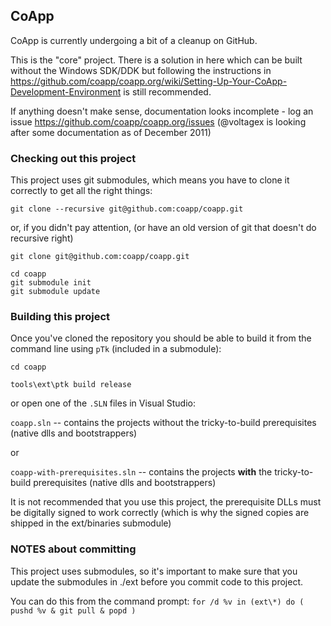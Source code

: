 ## CoApp

CoApp is currently undergoing a bit of a cleanup on GitHub.

This is the "core" project. There is a solution in here which can be built without the Windows SDK/DDK but 
following the instructions in https://github.com/coapp/coapp.org/wiki/Setting-Up-Your-CoApp-Development-Environment 
is still recommended.

If anything doesn't make sense, documentation looks incomplete - log an issue https://github.com/coapp/coapp.org/issues
(@voltagex is looking after some documentation as of December 2011)

### Checking out this project
This project uses git submodules, which means you have to clone it correctly to get all the right things:

``` batch
git clone --recursive git@github.com:coapp/coapp.git
```

or, if you didn't pay attention, (or have an old version of git that doesn't do recursive right)

``` batch
git clone git@github.com:coapp/coapp.git

cd coapp
git submodule init
git submodule update

```

### Building this project

Once you've cloned the repository you should be able to build it from the command line using `pTk` (included in a submodule):

``` batch
cd coapp

tools\ext\ptk build release 
```

or open one of the `.SLN` files in Visual Studio:

`coapp.sln` -- contains the projects without the tricky-to-build prerequisites (native dlls and bootstrappers)

or 

`coapp-with-prerequisites.sln` -- contains the projects **with** the tricky-to-build prerequisites (native dlls and bootstrappers)

It is not recommended that you use this project, the prerequisite DLLs must be digitally signed to work correctly (which is why the signed copies are shipped in the ext/binaries submodule)


### NOTES about committing
This project uses submodules, so it's important to make sure that you update the submodules in ./ext before you commit code to this project.

You can do this from the command prompt: `for /d %v in (ext\*) do ( pushd %v & git pull & popd )`
